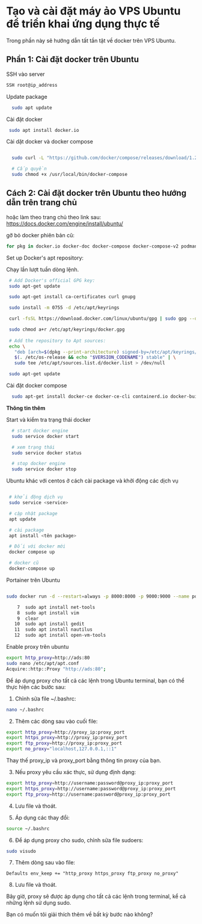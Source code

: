 # Tạo và cài đặt máy ảo VPS Ubuntu để triển khai ứng dụng thực tế  

Trong phần này sẽ hướng dẫn tất tần tật về docker trên VPS Ubuntu.  

## Phần 1: Cài đặt docker trên Ubuntu 

SSH vào server

 ```bash
SSH root@ip_address
 ```

Update package

 ```bash
   sudo apt update
 ```

Cài đặt docker

 ```bash
  sudo apt install docker.io
 ```

Cài dặt docker và docker compose

 ```bash

   sudo curl -L "https://github.com/docker/compose/releases/download/1.25.0/docker-compose-$(uname -s)-$(uname -m)" -o /usr/local/bin/docker-compose

   # Cấp quyền
   sudo chmod +x /usr/local/bin/docker-compose
 ```

## Cách 2: Cài đặt docker trên Ubuntu theo hướng dẫn trên trang chủ
hoặc làm theo trang chủ theo link sau:  
https://docs.docker.com/engine/install/ubuntu/

gỡ bỏ docker phiên bản cũ:

 ```bash
 for pkg in docker.io docker-doc docker-compose docker-compose-v2 podman-docker containerd runc; do sudo apt-get remove $pkg; done
 ```

Set up Docker's apt repository:  

Chạy lần lượt tuần dòng lệnh.  

 ```bash
  # Add Docker's official GPG key:
  sudo apt-get update

  sudo apt-get install ca-certificates curl gnupg

  sudo install -m 0755 -d /etc/apt/keyrings

  curl -fsSL https://download.docker.com/linux/ubuntu/gpg | sudo gpg --dearmor -o /etc/apt/keyrings/docker.gpg

  sudo chmod a+r /etc/apt/keyrings/docker.gpg
  
  # Add the repository to Apt sources:
  echo \
    "deb [arch=$(dpkg --print-architecture) signed-by=/etc/apt/keyrings/docker.gpg] https://download.docker.com/linux/ubuntu \
    $(. /etc/os-release && echo "$VERSION_CODENAME") stable" | \
    sudo tee /etc/apt/sources.list.d/docker.list > /dev/null

  sudo apt-get update
 ```

Cài đặt docker compose

```bash
  sudo apt-get install docker-ce docker-ce-cli containerd.io docker-buildx-plugin docker-compose-plugin -y
```


**Thông tin thêm**

Start và kiểm tra trạng thái docker

 ```bash
   # start docker engine 
   sudo service docker start

   # xem trạng thái 
   sudo service docker status

   # stop docker engine
   sudo service docker stop 
 ```


Ubuntu khác với centos ở cách cài package và khởi động các dịch vụ  

 ```bash

  # khởi động dịch vụ
  sudo service <service>

  # cập nhật package
  apt update

  # cài package
  apt install <tên package>
 ```


```bash
 # Đối với docker mới
 docker compose up

 # docker cũ
 docker-compose up
```


Portainer trên Ubuntu

```bash

sudo docker run -d --restart=always -p 8000:8000 -p 9000:9000 --name portainer --volume /var/run/docker.sock:/var/run/docker.sock -v /opt/portainer/data:/data portainer/portainer-ce:latest


```


```bash
    7  sudo apt install net-tools
    8  sudo apt install vim
    9  clear
   10  sudo apt install gedit
   11  sudo apt install nautilus
   12  sudo apt install open-vm-tools

```


Enable proxy trên ubuntu
```bash
export http_proxy=http://ads:80  
sudo nano /etc/apt/apt.conf  
Acquire::http::Proxy "http://ads:80";

```




Để áp dụng proxy cho tất cả các lệnh trong Ubuntu terminal, bạn có thể thực hiện các bước sau:

1. Chỉnh sửa file ~/.bashrc:

```bash
nano ~/.bashrc
```

2. Thêm các dòng sau vào cuối file:

```bash
export http_proxy=http://proxy_ip:proxy_port
export https_proxy=http://proxy_ip:proxy_port
export ftp_proxy=http://proxy_ip:proxy_port
export no_proxy="localhost,127.0.0.1,::1"
```

Thay thế proxy_ip và proxy_port bằng thông tin proxy của bạn.

3. Nếu proxy yêu cầu xác thực, sử dụng định dạng:

```bash
export http_proxy=http://username:password@proxy_ip:proxy_port
export https_proxy=http://username:password@proxy_ip:proxy_port
export ftp_proxy=http://username:password@proxy_ip:proxy_port
```

4. Lưu file và thoát.

5. Áp dụng các thay đổi:

```bash
source ~/.bashrc
```

6. Để áp dụng proxy cho sudo, chỉnh sửa file sudoers:

```bash
sudo visudo
```

7. Thêm dòng sau vào file:

```
Defaults env_keep += "http_proxy https_proxy ftp_proxy no_proxy"
```

8. Lưu file và thoát.

Bây giờ, proxy sẽ được áp dụng cho tất cả các lệnh trong terminal, kể cả những lệnh sử dụng sudo.

Bạn có muốn tôi giải thích thêm về bất kỳ bước nào không?
